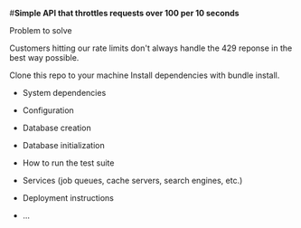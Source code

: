 
#**Simple API that throttles requests over 100 per 10 seconds**

Problem to solve

Customers hitting our rate limits don't always handle the 429 reponse in the best way possible. 

Clone this repo to your machine
Install dependencies with bundle install.

* System dependencies

* Configuration

* Database creation

* Database initialization

* How to run the test suite

* Services (job queues, cache servers, search engines, etc.)

* Deployment instructions

* ...
